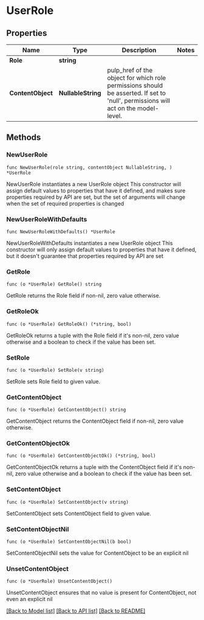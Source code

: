 # UserRole

## Properties

Name | Type | Description | Notes
------------ | ------------- | ------------- | -------------
**Role** | **string** |  | 
**ContentObject** | **NullableString** | pulp_href of the object for which role permissions should be asserted. If set to &#39;null&#39;, permissions will act on the model-level. | 

## Methods

### NewUserRole

`func NewUserRole(role string, contentObject NullableString, ) *UserRole`

NewUserRole instantiates a new UserRole object
This constructor will assign default values to properties that have it defined,
and makes sure properties required by API are set, but the set of arguments
will change when the set of required properties is changed

### NewUserRoleWithDefaults

`func NewUserRoleWithDefaults() *UserRole`

NewUserRoleWithDefaults instantiates a new UserRole object
This constructor will only assign default values to properties that have it defined,
but it doesn't guarantee that properties required by API are set

### GetRole

`func (o *UserRole) GetRole() string`

GetRole returns the Role field if non-nil, zero value otherwise.

### GetRoleOk

`func (o *UserRole) GetRoleOk() (*string, bool)`

GetRoleOk returns a tuple with the Role field if it's non-nil, zero value otherwise
and a boolean to check if the value has been set.

### SetRole

`func (o *UserRole) SetRole(v string)`

SetRole sets Role field to given value.


### GetContentObject

`func (o *UserRole) GetContentObject() string`

GetContentObject returns the ContentObject field if non-nil, zero value otherwise.

### GetContentObjectOk

`func (o *UserRole) GetContentObjectOk() (*string, bool)`

GetContentObjectOk returns a tuple with the ContentObject field if it's non-nil, zero value otherwise
and a boolean to check if the value has been set.

### SetContentObject

`func (o *UserRole) SetContentObject(v string)`

SetContentObject sets ContentObject field to given value.


### SetContentObjectNil

`func (o *UserRole) SetContentObjectNil(b bool)`

 SetContentObjectNil sets the value for ContentObject to be an explicit nil

### UnsetContentObject
`func (o *UserRole) UnsetContentObject()`

UnsetContentObject ensures that no value is present for ContentObject, not even an explicit nil

[[Back to Model list]](../README.md#documentation-for-models) [[Back to API list]](../README.md#documentation-for-api-endpoints) [[Back to README]](../README.md)


